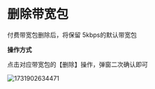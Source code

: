 # 删除带宽包

付费带宽包删除后，将保留 5kbps的默认带宽包 

**操作方式**

点击对应带宽包的【删除】操作，弹窗二次确认即可

![1731902634471](ugn/images/删除带宽包)